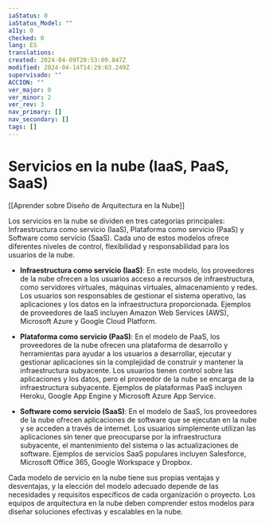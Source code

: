```yaml
---
iaStatus: 0
iaStatus_Model: ""
a11y: 0
checked: 0
lang: ES
translations: 
created: 2024-04-09T20:53:09.847Z
modified: 2024-04-14T14:29:03.249Z
supervisado: ""
ACCION: ""
ver_major: 0
ver_minor: 2
ver_rev: 3
nav_primary: []
nav_secondary: []
tags: []
---
```

# Servicios en la nube (IaaS, PaaS, SaaS)

[[Aprender sobre Diseño de Arquitectura en la Nube]]

Los servicios en la nube se dividen en tres categorías principales: Infraestructura como servicio (IaaS), Plataforma como servicio (PaaS) y Software como servicio (SaaS). Cada uno de estos modelos ofrece diferentes niveles de control, flexibilidad y responsabilidad para los usuarios de la nube.

- **Infraestructura como servicio (IaaS)**: En este modelo, los proveedores de la nube ofrecen a los usuarios acceso a recursos de infraestructura, como servidores virtuales, máquinas virtuales, almacenamiento y redes. Los usuarios son responsables de gestionar el sistema operativo, las aplicaciones y los datos en la infraestructura proporcionada. Ejemplos de proveedores de IaaS incluyen Amazon Web Services (AWS), Microsoft Azure y Google Cloud Platform.

- **Plataforma como servicio (PaaS)**: En el modelo de PaaS, los proveedores de la nube ofrecen una plataforma de desarrollo y herramientas para ayudar a los usuarios a desarrollar, ejecutar y gestionar aplicaciones sin la complejidad de construir y mantener la infraestructura subyacente. Los usuarios tienen control sobre las aplicaciones y los datos, pero el proveedor de la nube se encarga de la infraestructura subyacente. Ejemplos de plataformas PaaS incluyen Heroku, Google App Engine y Microsoft Azure App Service.

- **Software como servicio (SaaS)**: En el modelo de SaaS, los proveedores de la nube ofrecen aplicaciones de software que se ejecutan en la nube y se acceden a través de internet. Los usuarios simplemente utilizan las aplicaciones sin tener que preocuparse por la infraestructura subyacente, el mantenimiento del sistema o las actualizaciones de software. Ejemplos de servicios SaaS populares incluyen Salesforce, Microsoft Office 365, Google Workspace y Dropbox.

Cada modelo de servicio en la nube tiene sus propias ventajas y desventajas, y la elección del modelo adecuado depende de las necesidades y requisitos específicos de cada organización o proyecto. Los equipos de arquitectura en la nube deben comprender estos modelos para diseñar soluciones efectivas y escalables en la nube.
